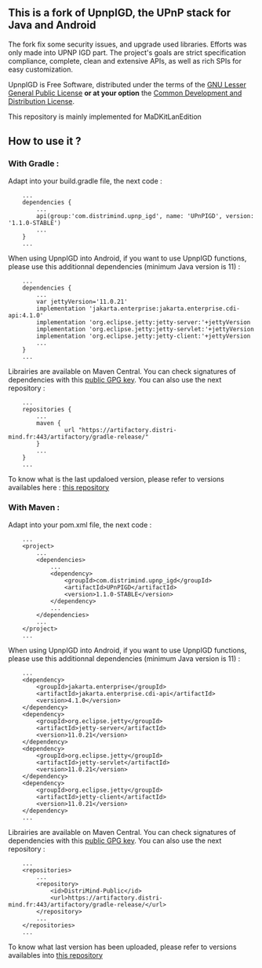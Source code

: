 This is a fork of UpnpIGD, the UPnP stack for Java and Android
------------------------------------------------------------

The fork fix some security issues, and upgrade used libraries. Efforts was only made into UPNP IGD part. The project's goals are strict specification compliance, complete, clean and extensive APIs, as well as rich SPIs for easy customization.

UpnpIGD is Free Software, distributed under the terms of the <a href="https://www.gnu.org/licenses/lgpl-2.1.html">GNU Lesser General Public License</a> <b>or at your option</b> the <a href="https://opensource.org/licenses/CDDL-1.0">Common Development and Distribution License</a>.

This repository is mainly implemented for MaDKitLanEdition

How to use it ?
---------------
### With Gradle :

Adapt into your build.gradle file, the next code :

```
	...
	dependencies {
		...
		api(group:'com.distrimind.upnp_igd', name: 'UPnPIGD', version: '1.1.0-STABLE')
		...
	}
	...
```	
When using UpnpIGD into Android, if you want to use UpnpIGD functions, please use this additionnal dependencies (minimum Java version is 11) :
```
	...
	dependencies {
		...
		var jettyVersion='11.0.21'
        implementation 'jakarta.enterprise:jakarta.enterprise.cdi-api:4.1.0'
    	implementation 'org.eclipse.jetty:jetty-server:'+jettyVersion
		implementation 'org.eclipse.jetty:jetty-servlet:'+jettyVersion
		implementation 'org.eclipse.jetty:jetty-client:'+jettyVersion
		...
	}
	...
```	
Librairies are available on Maven Central. You can check signatures of dependencies with this [public GPG key](key-2023-10-09.pub). You can also use the next repository : 
```
	...
	repositories {
		...
		maven {
	       		url "https://artifactory.distri-mind.fr:443/artifactory/gradle-release/"
	   	}
		...
	}
	...
```
To know what is the last updaloed version, please refer to versions availables here : [this repository](https://artifactory.distri-mind.fr/artifactory/DistriMind-Public/com/distrimind/upnp_igd/UPnPIGD/)
### With Maven :
Adapt into your pom.xml file, the next code :
```
	...
	<project>
		...
		<dependencies>
			...
			<dependency>
				<groupId>com.distrimind.upnp_igd</groupId>
				<artifactId>UPnPIGD</artifactId>
				<version>1.1.0-STABLE</version>
			</dependency>
			...
		</dependencies>
		...
	</project>
	...
```
When using UpnpIGD into Android, if you want to use UpnpIGD functions, please use this additionnal dependencies (minimum Java version is 11) :
```
	...
    <dependency>
		<groupId>jakarta.enterprise</groupId>
		<artifactId>jakarta.enterprise.cdi-api</artifactId>
		<version>4.1.0</version>
	</dependency>
	<dependency>
		<groupId>org.eclipse.jetty</groupId>
		<artifactId>jetty-server</artifactId>
		<version>11.0.21</version>
	</dependency>
	<dependency>
		<groupId>org.eclipse.jetty</groupId>
		<artifactId>jetty-servlet</artifactId>
		<version>11.0.21</version>
	</dependency>
	<dependency>
		<groupId>org.eclipse.jetty</groupId>
		<artifactId>jetty-client</artifactId>
		<version>11.0.21</version>
	</dependency>	
	...
```
Librairies are available on Maven Central. You can check signatures of dependencies with this [public GPG key](key-2023-10-09.pub). You can also use the next repository : 
```
	...
	<repositories>
		...
		<repository>
			<id>DistriMind-Public</id>
			<url>https://artifactory.distri-mind.fr:443/artifactory/gradle-release/</url>
		</repository>
		...
	</repositories>
	...		
```
To know what last version has been uploaded, please refer to versions availables into [this repository](https://artifactory.distri-mind.fr/artifactory/DistriMind-Public/com/distrimind/upnp_igd/UPnPIGD/)


